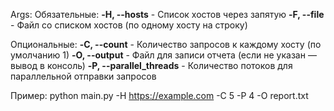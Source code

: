 Args:
  Обязательные: 
  **-H, --hosts** - Список хостов через запятую	
  **-F, --file** - Файл со списком хостов (по одному хосту на строку)

  Опциональные:
  **-C, --count** - Количество запросов к каждому хосту (по умолчанию 1)
  **-O, --output** - Файл для записи отчета (если не указан — вывод в консоль)
  **-P, --parallel_threads** - Количество потоков для параллельной отправки запросов

Пример:
  python main.py -H https://example.com -C 5 -P 4 -O report.txt
